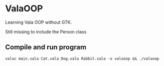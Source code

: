 # ValaOOP

Learning Vala OOP without GTK.

Still missing to include the Person class

## Compile and run program
`valac main.vala Cat.vala Dog.vala Rabbit.vala -o valaoop && ./valaoop`